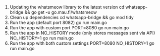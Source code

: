 1. Updating the whatsmeow library to the latest version
    cd whatsapp-bridge && go get -u go.mau.fi/whatsmeow
2. Clean up dependencies
    cd whatsapp-bridge && go mod tidy
3. Run the app (default port 8082)
    go run main.go
4. Run the app with custom port
    PORT=8080 go run main.go
5. Run the app in NO_HISTORY mode (only stores messages sent via API)
    NO_HISTORY=1 go run main.go
6. Run the app with both custom settings
    PORT=8080 NO_HISTORY=1 go run main.go